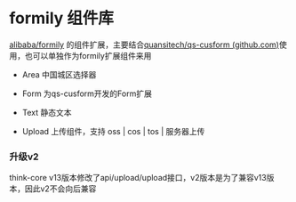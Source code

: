 # formily 组件库

[alibaba/formily](https://github.com/alibaba/formily) 的组件扩展，主要结合[quansitech/qs-cusform (github.com)](https://github.com/quansitech/qs-cusform)使用，也可以单独作为formily扩展组件来用

+ Area  中国城区选择器

+ Form  为qs-cusform开发的Form扩展

+ Text  静态文本

+ Upload  上传组件，支持 oss | cos | tos | 服务器上传


### 升级v2
think-core v13版本修改了api/upload/upload接口，v2版本是为了兼容v13版本，因此v2不会向后兼容

